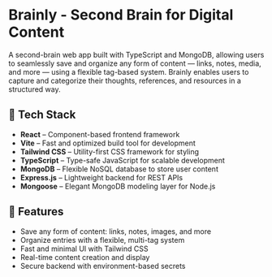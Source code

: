 # Brainly - Second Brain for Digital Content

A second-brain web app built with TypeScript and MongoDB, allowing users to seamlessly save and organize any form of content — links, notes, media, and more — using a flexible tag-based system. Brainly enables users to capture and categorize their thoughts, references, and resources in a structured way.

## 🔧 Tech Stack

- **React** – Component-based frontend framework  
- **Vite** – Fast and optimized build tool for development  
- **Tailwind CSS** – Utility-first CSS framework for styling  
- **TypeScript** – Type-safe JavaScript for scalable development  
- **MongoDB** – Flexible NoSQL database to store user content  
- **Express.js** – Lightweight backend for REST APIs  
- **Mongoose** – Elegant MongoDB modeling layer for Node.js

## 🚀 Features

- Save any form of content: links, notes, images, and more  
- Organize entries with a flexible, multi-tag system  
- Fast and minimal UI with Tailwind CSS  
- Real-time content creation and display  
- Secure backend with environment-based secrets
